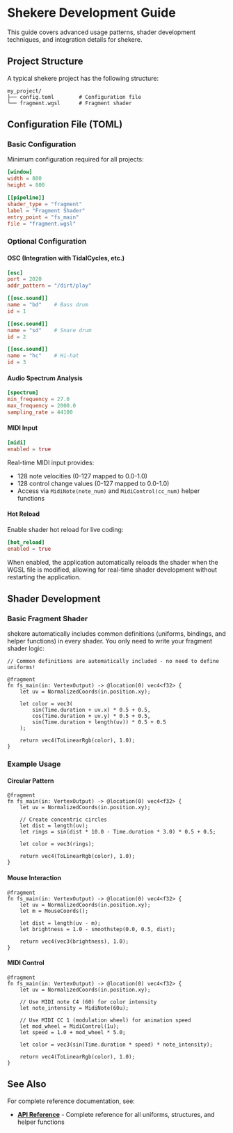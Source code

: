 # Shekere Development Guide

This guide covers advanced usage patterns, shader development techniques, and integration details for shekere.

## Project Structure

A typical shekere project has the following structure:

```
my_project/
├── config.toml        # Configuration file
└── fragment.wgsl      # Fragment shader
```

## Configuration File (TOML)

### Basic Configuration

Minimum configuration required for all projects:

```toml
[window]
width = 800
height = 800

[[pipeline]]
shader_type = "fragment"
label = "Fragment Shader"
entry_point = "fs_main"
file = "fragment.wgsl"
```

### Optional Configuration

#### OSC (Integration with TidalCycles, etc.)

```toml
[osc]
port = 2020
addr_pattern = "/dirt/play"

[[osc.sound]]
name = "bd"    # Bass drum
id = 1

[[osc.sound]]
name = "sd"    # Snare drum
id = 2

[[osc.sound]]
name = "hc"    # Hi-hat
id = 3
```

#### Audio Spectrum Analysis

```toml
[spectrum]
min_frequency = 27.0
max_frequency = 2000.0
sampling_rate = 44100
```

#### MIDI Input

```toml
[midi]
enabled = true
```

Real-time MIDI input provides:
- 128 note velocities (0-127 mapped to 0.0-1.0)
- 128 control change values (0-127 mapped to 0.0-1.0)
- Access via `MidiNote(note_num)` and `MidiControl(cc_num)` helper functions

#### Hot Reload

Enable shader hot reload for live coding:

```toml
[hot_reload]
enabled = true
```

When enabled, the application automatically reloads the shader when the WGSL file is modified, allowing for real-time shader development without restarting the application.

## Shader Development

### Basic Fragment Shader

shekere automatically includes common definitions (uniforms, bindings, and helper functions) in every shader. You only need to write your fragment shader logic:

```wgsl
// Common definitions are automatically included - no need to define uniforms!

@fragment
fn fs_main(in: VertexOutput) -> @location(0) vec4<f32> {
    let uv = NormalizedCoords(in.position.xy);
    
    let color = vec3(
        sin(Time.duration + uv.x) * 0.5 + 0.5,
        cos(Time.duration + uv.y) * 0.5 + 0.5,
        sin(Time.duration + length(uv)) * 0.5 + 0.5
    );
    
    return vec4(ToLinearRgb(color), 1.0);
}
```

### Example Usage

#### Circular Pattern
```wgsl
@fragment
fn fs_main(in: VertexOutput) -> @location(0) vec4<f32> {
    let uv = NormalizedCoords(in.position.xy);
    
    // Create concentric circles
    let dist = length(uv);
    let rings = sin(dist * 10.0 - Time.duration * 3.0) * 0.5 + 0.5;
    
    let color = vec3(rings);
    
    return vec4(ToLinearRgb(color), 1.0);
}
```

#### Mouse Interaction
```wgsl
@fragment
fn fs_main(in: VertexOutput) -> @location(0) vec4<f32> {
    let uv = NormalizedCoords(in.position.xy);
    let m = MouseCoords();
    
    let dist = length(uv - m);
    let brightness = 1.0 - smoothstep(0.0, 0.5, dist);
    
    return vec4(vec3(brightness), 1.0);
}
```

#### MIDI Control
```wgsl
@fragment
fn fs_main(in: VertexOutput) -> @location(0) vec4<f32> {
    let uv = NormalizedCoords(in.position.xy);
    
    // Use MIDI note C4 (60) for color intensity
    let note_intensity = MidiNote(60u);
    
    // Use MIDI CC 1 (modulation wheel) for animation speed
    let mod_wheel = MidiControl(1u);
    let speed = 1.0 + mod_wheel * 5.0;
    
    let color = vec3(sin(Time.duration * speed) * note_intensity);
    
    return vec4(ToLinearRgb(color), 1.0);
}
```

## See Also

For complete reference documentation, see:

- **[API Reference](api-reference.md)** - Complete reference for all uniforms, structures, and helper functions

